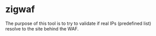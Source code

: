 # zigwaf
The purpose of this tool is to try to validate if real IPs (predefined list) resolve to the site behind the WAF.

